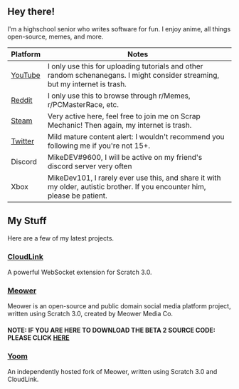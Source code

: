 ## Hey there!

I'm a highschool senior who writes software for fun. I enjoy anime, all things open-source, memes, and more.

Platform | Notes
------------ | -------------
[YouTube](https://www.youtube.com/channel/UC7Na210SbmZamLPz4RMZTRg/) | I only use this for uploading tutorials and other random schenanegans. I might consider streaming, but my internet is trash.
[Reddit](https://www.reddit.com/u/MikeDeveloper101) | I only use this to browse through r/Memes, r/PCMasterRace, etc.
[Steam](https://steamcommunity.com/id/MikeDev101/) | Very active here, feel free to join me on Scrap Mechanic! Then again, my internet is trash.
[Twitter](https://twitter.com/MDev101) | Mild mature content alert: I wouldn't recommend you following me if you're not 15+.
Discord | MikeDEV#9600, I will be active on my friend's discord server very often
Xbox | MikeDev101, I rarely ever use this, and share it with my older, autistic brother. If you encounter him, please be patient. 

## My Stuff

Here are a few of my latest projects.

### **[CloudLink](https://mikedev101.github.io/cloudlink)**

A powerful WebSocket extension for Scratch 3.0.

### **[Meower](https://scratch.mit.edu/discuss/topic/508318/)**

Meower is an open-source and public domain social media platform project, written using Scratch 3.0, created by Meower Media Co.

#### NOTE: IF YOU ARE HERE TO DOWNLOAD THE BETA 2 SOURCE CODE: PLEASE CLICK [HERE](https://drive.google.com/u/0/uc?export=download&confirm=ZNA5&id=1nWGnqmrstBbi3yD7vXqB2TSHZhjtym5h)

### **[Yoom](https://the-yoom-project.github.io/Yoom/)**

An independently hosted fork of Meower, written using Scratch 3.0 and CloudLink.
